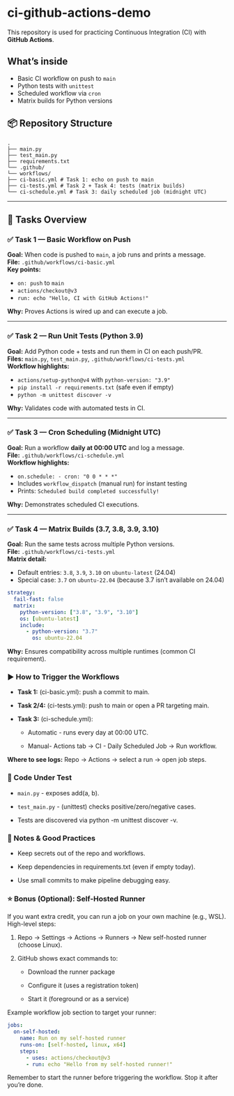 # ci-github-actions-demo

This repository is used for practicing Continuous Integration (CI) with **GitHub Actions**.

## What’s inside
- Basic CI workflow on push to `main`
- Python tests with `unittest`
- Scheduled workflow via `cron`
- Matrix builds for Python versions

## 📦 Repository Structure
```
.
├── main.py
├── test_main.py
├── requirements.txt
└── .github/
└── workflows/
├── ci-basic.yml # Task 1: echo on push to main
├── ci-tests.yml # Task 2 + Task 4: tests (matrix builds)
└── ci-schedule.yml # Task 3: daily scheduled job (midnight UTC)
```

---

## 🧪 Tasks Overview

### ✅ Task 1 — Basic Workflow on Push
**Goal:** When code is pushed to `main`, a job runs and prints a message.  
**File:** `.github/workflows/ci-basic.yml`  
**Key points:**
- `on: push` to `main`
- `actions/checkout@v3`
- `run: echo "Hello, CI with GitHub Actions!"`

**Why:** Proves Actions is wired up and can execute a job.

---

### ✅ Task 2 — Run Unit Tests (Python 3.9)
**Goal:** Add Python code + tests and run them in CI on each push/PR.  
**Files:** `main.py`, `test_main.py`, `.github/workflows/ci-tests.yml`  
**Workflow highlights:**
- `actions/setup-python@v4` with `python-version: "3.9"`
- `pip install -r requirements.txt` (safe even if empty)
- `python -m unittest discover -v`

**Why:** Validates code with automated tests in CI.

---

### ✅ Task 3 — Cron Scheduling (Midnight UTC)
**Goal:** Run a workflow **daily at 00:00 UTC** and log a message.  
**File:** `.github/workflows/ci-schedule.yml`  
**Workflow highlights:**
- `on.schedule: - cron: "0 0 * * *"`
- Includes `workflow_dispatch` (manual run) for instant testing
- Prints: `Scheduled build completed successfully!`

**Why:** Demonstrates scheduled CI executions.

---

### ✅ Task 4 — Matrix Builds (3.7, 3.8, 3.9, 3.10)
**Goal:** Run the same tests across multiple Python versions.  
**File:** `.github/workflows/ci-tests.yml`  
**Matrix detail:**
- Default entries: `3.8`, `3.9`, `3.10` on `ubuntu-latest` (24.04)
- Special case: `3.7` on `ubuntu-22.04` (because 3.7 isn’t available on 24.04)

```yaml
strategy:
  fail-fast: false
  matrix:
    python-version: ["3.8", "3.9", "3.10"]
    os: [ubuntu-latest]
    include:
      - python-version: "3.7"
        os: ubuntu-22.04

```

**Why:** Ensures compatibility across multiple runtimes (common CI requirement).

### ▶️ How to Trigger the Workflows

- **Task 1:**  (ci-basic.yml): push a commit to main.

- **Task 2/4:**  (ci-tests.yml): push to main or open a PR targeting main.

- **Task 3:**  (ci-schedule.yml):

    - Automatic - runs every day at 00:00 UTC.

    - Manual- Actions tab → CI - Daily Scheduled Job → Run workflow.

**Where to see logs:** Repo → Actions → select a run → open job steps.

### 📝 Code Under Test

- `main.py` - exposes add(a, b).

- `test_main.py` - (unittest) checks positive/zero/negative cases.

- Tests are discovered via python -m unittest discover -v.


### 🧰 Notes & Good Practices

- Keep secrets out of the repo and workflows.

- Keep dependencies in requirements.txt (even if empty today).

- Use small commits to make pipeline debugging easy.

### ⭐ Bonus (Optional): Self-Hosted Runner

If you want extra credit, you can run a job on your own machine (e.g., WSL).
High-level steps:

1. Repo → Settings → Actions → Runners → New self-hosted runner (choose Linux).

2. GitHub shows exact commands to:

    - Download the runner package

    - Configure it (uses a registration token)

    - Start it (foreground or as a service)

Example workflow job section to target your runner:

```yaml
jobs:
  on-self-hosted:
    name: Run on my self-hosted runner
    runs-on: [self-hosted, linux, x64]
    steps:
      - uses: actions/checkout@v3
      - run: echo "Hello from my self-hosted runner!"

```
Remember to start the runner before triggering the workflow. Stop it after you’re done.

